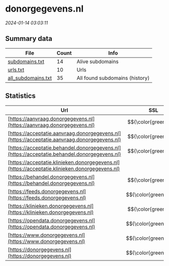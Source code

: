 # donorgegevens.nl
*2024-01-14 03:03:11*
## Summary data
| File       | Count | Info |
|------------|-------|------|
|[subdomains.txt](/data/donorgegevens.nl/subdomains.txt)|14|Alive subdomains|
|[urls.txt](/data/donorgegevens.nl/urls.txt)|10|Urls|
|[all_subdomains.txt](/data/donorgegevens.nl/all_subdomains.txt)|35|All found subdomains (history)|
## Statistics
| Url | SSL | Server | Cookie | HSTS | CSP | XFO | XXP | RP | Tech |Title |
|------------|-------|------|------|------|------|------|------|------|------|------|
|[https://aanvraag.donorgegevens.nl](https://aanvraag.donorgegevens.nl)| $${\color{green}A}$$ |-| |:white_check_mark: | 1:white_check_mark: | 2:white_check_mark: | 3:white_check_mark: |HSTS|Donorgegevens aa...|
|[https://acceptatie.aanvraag.donorgegevens.nl](https://acceptatie.aanvraag.donorgegevens.nl)| $${\color{green}A}$$ |-| |:white_check_mark: | 1:white_check_mark: | 2:white_check_mark: | 3:white_check_mark: |HSTS|Donorgegevens aa...|
|[https://acceptatie.behandel.donorgegevens.nl](https://acceptatie.behandel.donorgegevens.nl)| $${\color{green}A}$$ |-| |:white_check_mark: | 1:white_check_mark: | 2:white_check_mark: | 3:white_check_mark: |HSTS||
|[https://acceptatie.klinieken.donorgegevens.nl](https://acceptatie.klinieken.donorgegevens.nl)| |-| | | | | | 3:white_check_mark: |HSTS|Donorgegevens kl...|
|[https://behandel.donorgegevens.nl](https://behandel.donorgegevens.nl)| $${\color{green}A}$$ |-| |:white_check_mark: | 1:white_check_mark: | 2:white_check_mark: | 3:white_check_mark: |HSTS||
|[https://feeds.donorgegevens.nl](https://feeds.donorgegevens.nl)| $${\color{green}A+}$$ |nginx| |:white_check_mark: | | 1:white_check_mark: | 2:white_check_mark: | 3:white_check_mark: |HSTS Nginx||
|[https://klinieken.donorgegevens.nl](https://klinieken.donorgegevens.nl)| $${\color{green}A}$$ |-| |:white_check_mark: | 1:white_check_mark: | 2:white_check_mark: | 3:white_check_mark: |HSTS|Donorgegevens kl...|
|[https://opendata.donorgegevens.nl](https://opendata.donorgegevens.nl)| $${\color{green}A+}$$ |nginx| |:white_check_mark: | | 1:white_check_mark: | 2:white_check_mark: | 3:white_check_mark: |HSTS Nginx||
|[https://www.donorgegevens.nl](https://www.donorgegevens.nl)| $${\color{green}A+}$$ |nginx| |:white_check_mark: |:warning: | 1:white_check_mark: | 2:white_check_mark: | 3:white_check_mark: |Bloomreach HSTS Nginx|Home | Donorgege...|
|[https://donorgegevens.nl](https://donorgegevens.nl)| $${\color{green}A+}$$ |nginx| |:white_check_mark: |:warning: | 1:white_check_mark: | 2:white_check_mark: | 3:white_check_mark: |HSTS Nginx|301 Moved Perman...|